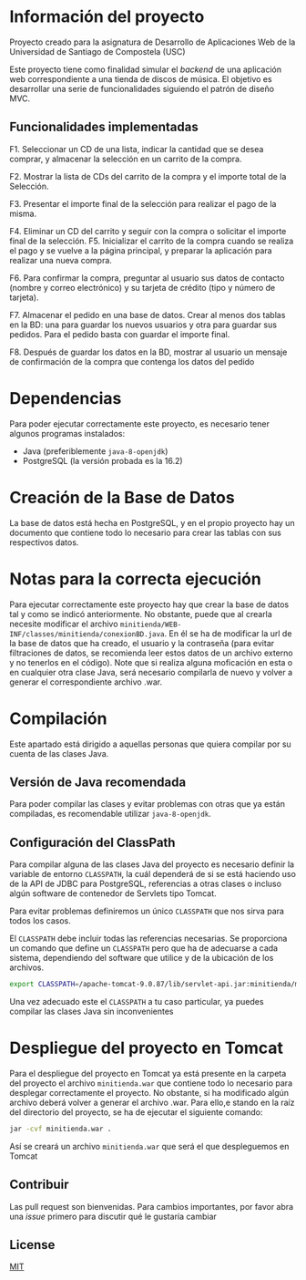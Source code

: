 # Información del proyecto
Proyecto creado para la asignatura de Desarrollo de Aplicaciones Web de la Universidad de Santiago de Compostela (USC)

Este proyecto tiene como finalidad simular el _backend_ de una aplicación web correspondiente a una tienda de discos de música. El objetivo es desarrollar una serie de funcionalidades siguiendo el patrón de diseño MVC.

## Funcionalidades implementadas

F1. Seleccionar un CD de una lista, indicar la cantidad que se desea comprar, y almacenar la selección en un carrito de la compra.

F2. Mostrar la lista de CDs del carrito de la compra y el importe total de la
Selección.

F3. Presentar el importe final de la selección para realizar el pago de la misma.

F4. Eliminar un CD del carrito y seguir con la compra o solicitar el importe final de la selección.
F5. Inicializar el carrito de la compra cuando se realiza el pago y se vuelve a la página principal, y preparar la aplicación para realizar una nueva compra.

F6. Para confirmar la compra, preguntar al usuario sus datos de contacto (nombre y correo electrónico) y su tarjeta de crédito (tipo y número de tarjeta).

F7. Almacenar el pedido en una base de datos. Crear al menos dos tablas en la
BD: una para guardar los nuevos usuarios y otra para guardar sus pedidos. Para
el pedido basta con guardar el importe final.

F8. Después de guardar los datos en la BD, mostrar al usuario un mensaje de
confirmación de la compra que contenga los datos del pedido

# Dependencias
Para poder ejecutar correctamente este proyecto, es necesario tener algunos programas instalados:
 + Java (preferiblemente ```java-8-openjdk```)
 + PostgreSQL (la versión probada es la 16.2)

# Creación de la Base de Datos
La base de datos está hecha en PostgreSQL, y en el propio proyecto hay un documento que contiene todo lo necesario para crear las tablas con sus respectivos datos.

# Notas para la correcta ejecución

Para ejecutar correctamente este proyecto hay que crear la base de datos tal y como se indicó anteriormente. No obstante, puede que al crearla necesite modificar el archivo ```minitienda/WEB-INF/classes/minitienda/conexionBD.java```. En él se ha de modificar la url de la base de datos que ha creado, el usuario y la contraseña (para evitar filtraciones de datos, se recomienda leer estos datos de un archivo externo y no tenerlos en el código). Note que si realiza alguna moficación en esta o en cualquier otra clase Java, será necesario compilarla de nuevo y volver a generar el correspondiente archivo .war.
 

# Compilación
Este apartado está dirigido a aquellas personas que quiera compilar por su cuenta de las clases Java.

## Versión de Java recomendada
Para poder compilar las clases y evitar problemas con otras que ya están compiladas, es recomendable utilizar ```java-8-openjdk```.

## Configuración del ClassPath
Para compilar alguna de las clases Java del proyecto es necesario definir la variable de entorno ```CLASSPATH```, la cuál dependerá de si se está haciendo uso de la API de JDBC para PostgreSQL, referencias a otras clases o incluso algún software de contenedor de Servlets tipo Tomcat.

Para evitar problemas definiremos un único ```CLASSPATH``` que nos sirva para todos los casos.

El ```CLASSPATH``` debe incluir todas las referencias necesarias. Se proporciona un comando que define un ```CLASSPATH``` pero que ha de adecuarse a cada sistema, dependiendo del software que utilice y de la ubicación de los archivos.

```bash
export CLASSPATH=/apache-tomcat-9.0.87/lib/servlet-api.jar:minitienda/minitienda/WEB-INF/classes:/minitienda/WEB-INF/lib/jstl.jar:minitienda/WEB-INF/lib/standard.jar:/minitienda/WEB-INF/lib/postgresql-42.7.3.jar
```
Una vez adecuado este el ```CLASSPATH``` a tu caso particular, ya puedes compilar las clases Java sin inconvenientes


# Despliegue del proyecto en Tomcat
Para el despliegue del proyecto en Tomcat ya está presente en la carpeta del proyecto el archivo ```minitienda.war``` que contiene todo lo necesario para desplegar correctamente el proyecto. No obstante, si ha modificado algún archivo deberá volver a generar el archivo .war. Para ello,e stando en la raíz del directorio del proyecto, se ha de ejecutar el siguiente comando:

```bash
jar -cvf minitienda.war .
```
Así se creará un archivo ```minitienda.war``` que será el que despleguemos en Tomcat

## Contribuir
Las pull request son bienvenidas. Para cambios importantes, por favor abra una *issue* primero para discutir qué le gustaría cambiar

## License

[MIT](https://choosealicense.com/licenses/mit/)
